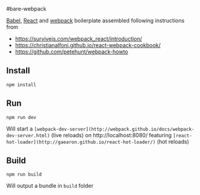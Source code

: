 #bare-webpack

[Babel](https://babeljs.io/), [React](http://facebook.github.io/react/) and [webpack](http://webpack.github.io/)
boilerplate assembled following instructions from

* https://survivejs.com/webpack_react/introduction/
* https://christianalfoni.github.io/react-webpack-cookbook/
* https://github.com/petehunt/webpack-howto

## Install

`npm install`

## Run

`npm run dev`

Will start a `[webpack-dev-server](http://webpack.github.io/docs/webpack-dev-server.html)` (live reloads) on
http://localhost:8080/
featuring `[react-hot-loader](http://gaearon.github.io/react-hot-loader/)` (hot reloads)

## Build

`npm run build`

Will output a bundle in `build` folder
